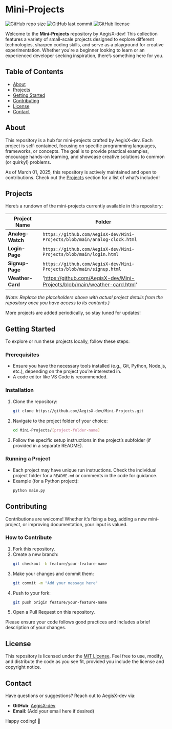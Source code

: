# Mini-Projects

![GitHub repo size](https://img.shields.io/github/repo-size/AegisX-dev/Mini-Projects) ![GitHub last commit](https://img.shields.io/github/last-commit/AegisX-dev/Mini-Projects) ![GitHub license](https://img.shields.io/github/license/AegisX-dev/Mini-Projects)

Welcome to the **Mini-Projects** repository by AegisX-dev! This collection features a variety of small-scale projects designed to explore different technologies, sharpen coding skills, and serve as a playground for creative experimentation. Whether you're a beginner looking to learn or an experienced developer seeking inspiration, there’s something here for you.

## Table of Contents
- [About](#about)
- [Projects](#projects)
- [Getting Started](#getting-started)
- [Contributing](#contributing)
- [License](#license)
- [Contact](#contact)

## About
This repository is a hub for mini-projects crafted by AegisX-dev. Each project is self-contained, focusing on specific programming languages, frameworks, or concepts. The goal is to provide practical examples, encourage hands-on learning, and showcase creative solutions to common (or quirky!) problems.

As of March 01, 2025, this repository is actively maintained and open to contributions. Check out the [Projects](#projects) section for a list of what’s included!

## Projects
Here’s a rundown of the mini-projects currently available in this repository:

| Project Name       | Folder            |
|--------------------|-------------------|
| **Analog-Watch** | `https://github.com/AegisX-dev/Mini-Projects/blob/main/analog-clock.html` |
| **Login-Page** | `https://github.com/AegisX-dev/Mini-Projects/blob/main/login.html` |
| **Signup-Page** | `https://github.com/AegisX-dev/Mini-Projects/blob/main/signup.html` |
| **Weather-Card** | 'https://github.com/AegisX-dev/Mini-Projects/blob/main/weather-card.html' |

*(Note: Replace the placeholders above with actual project details from the repository once you have access to its contents.)*

More projects are added periodically, so stay tuned for updates!

## Getting Started
To explore or run these projects locally, follow these steps:

### Prerequisites
- Ensure you have the necessary tools installed (e.g., Git, Python, Node.js, etc.), depending on the project you’re interested in.
- A code editor like VS Code is recommended.

### Installation
1. Clone the repository:
   ```bash
   git clone https://github.com/AegisX-dev/Mini-Projects.git
   ```
2. Navigate to the project folder of your choice:
   ```bash
   cd Mini-Projects/[project-folder-name]
   ```
3. Follow the specific setup instructions in the project’s subfolder (if provided in a separate README).

### Running a Project
- Each project may have unique run instructions. Check the individual project folder for a `README.md` or comments in the code for guidance.
- Example (for a Python project):
   ```bash
   python main.py
   ```

## Contributing
Contributions are welcome! Whether it’s fixing a bug, adding a new mini-project, or improving documentation, your input is valued.

### How to Contribute
1. Fork this repository.
2. Create a new branch:
   ```bash
   git checkout -b feature/your-feature-name
   ```
3. Make your changes and commit them:
   ```bash
   git commit -m "Add your message here"
   ```
4. Push to your fork:
   ```bash
   git push origin feature/your-feature-name
   ```
5. Open a Pull Request on this repository.

Please ensure your code follows good practices and includes a brief description of your changes.

## License
This repository is licensed under the [MIT License](LICENSE). Feel free to use, modify, and distribute the code as you see fit, provided you include the license and copyright notice.

## Contact
Have questions or suggestions? Reach out to AegisX-dev via:
- **GitHub**: [AegisX-dev](https://github.com/AegisX-dev)
- **Email**: (Add your email here if desired)

Happy coding! 🚀
